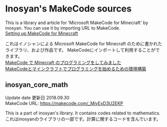 # Inosyan's MakeCode sources

This is a library and article for 'Microsoft MakeCode for Minecraft' by inosyan. You can use it by importing URL to MakeCode.  
[Setting up MakeCode for Minecraft](https://minecraft.makecode.com/setup)  

これはイノシャンによる Microsoft MakeCode for Minecraft のために書かれたライブラリ、および作品です。 MakeCodeにインポートして利用することができます。  
[MakeCode で Minecraft のプログラミングをしてみました](http://inosyan.hateblo.jp/entry/2018/09/20/005901)  
[MakeCodeとマインクラフトでプログラミングを始めるための環境構築](http://inosyan.hateblo.jp/entry/2018/09/22/180011)  


## inosyan_core_math
Update date 更新日 2018.09.30  
MakeCode URL: https://makecode.com/_MivExD3U2EKP

This is a part of inosyan's library. It contains codes related to mathematics.  
これはinosyanのライブラリの一部です。計算に関するコードを含んでいます。  

